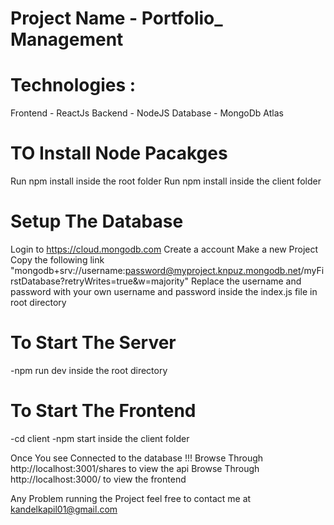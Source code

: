 # Project Name - Portfolio_ Management

# Technologies :
  Frontend - ReactJs
  Backend - NodeJS
  Database - MongoDb Atlas

# TO Install Node Pacakges

  Run npm install inside the root folder
  Run npm install inside the client folder
 
# Setup The Database

  Login to https://cloud.mongodb.com
  Create a account 
  Make a new Project
  Copy the following link
  "mongodb+srv://username:password@myproject.knpuz.mongodb.net/myFirstDatabase?retryWrites=true&w=majority"
  Replace the username and password with your own username and password inside the index.js file in root directory

# To Start The Server
 -npm run dev inside the root directory 

# To Start The Frontend
 -cd client
 -npm start inside the client folder

Once You see Connected to the database !!! 
Browse Through http://localhost:3001/shares to view the api
Browse Through http://localhost:3000/ to view the frontend

Any Problem running the Project feel free to contact me at kandelkapil01@gmail.com


